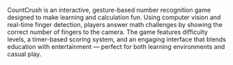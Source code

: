 CountCrush is an interactive, gesture-based number recognition game designed to make learning and calculation fun. Using computer vision and real-time finger detection, players answer math challenges by showing the correct number of fingers to the camera. The game features difficulty levels, a timer-based scoring system, and an engaging interface that blends education with entertainment — perfect for both learning environments and casual play.


